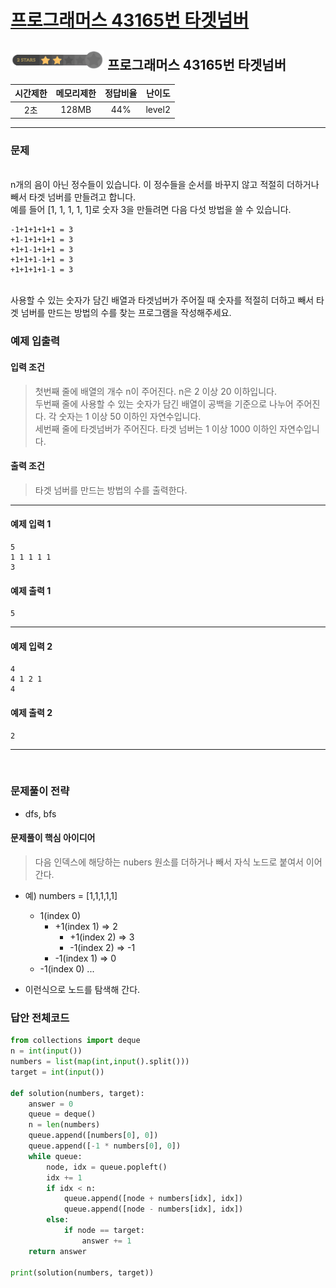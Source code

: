 
# [프로그래머스 43165번 타겟넘버](https://school.programmers.co.kr/learn/courses/30/lessons/43165?language=python3)

## <img src="https://github.com/gudals-kim/Studyroom/blob/delevlop/codingtest/img/rank/level_2.png?raw=true" width="150"> 프로그래머스 43165번 타겟넘버 


| 시간제한 | 메모리제한 | 정답비율 |  난이도   | 
|:----:|:-----:|:----:|:------:|
|  2초  | 128MB | 44%  | level2 |

---

### 문제

<br> n개의 음이 아닌 정수들이 있습니다. 이 정수들을 순서를 바꾸지 않고 적절히 더하거나 빼서 타겟 넘버를 만들려고 합니다. 
<br> 예를 들어 [1, 1, 1, 1, 1]로 숫자 3을 만들려면 다음 다섯 방법을 쓸 수 있습니다.

```
-1+1+1+1+1 = 3
+1-1+1+1+1 = 3
+1+1-1+1+1 = 3
+1+1+1-1+1 = 3
+1+1+1+1-1 = 3
```

<br> 사용할 수 있는 숫자가 담긴 배열과 타겟넘버가 주어질 때 숫자를 적절히 더하고 빼서 타겟 넘버를 만드는 방법의 수를 찾는 프로그램을 작성해주세요.




### 예제 입출력

#### 입력 조건
> 첫번째 줄에 배열의 개수 n이 주어진다. n은 2 이상 20 이하입니다.  <br>
> 두번째 줄에 사용할 수 있는 숫자가 담긴 배열이 공백을 기준으로 나누어 주어진다. 각 숫자는 1 이상 50 이하인 자연수입니다.  <br>
> 세번째 줄에 타겟넘버가 주어진다. 타겟 넘버는 1 이상 1000 이하인 자연수입니다.  <br>
  #### 출력 조건
> 타겟 넘버를 만드는 방법의 수를 출력한다. <br>

---

#### 예제 입력 1
```
5
1 1 1 1 1
3
```
#### 예제 출력 1
```
5
```

---
#### 예제 입력 2
```
4
4 1 2 1
4
```
#### 예제 출력 2
```
2
```

---

<br>

### 문제풀이 전략

- dfs, bfs

#### 문제풀이 핵심 아이디어
> 다음 인덱스에 해당하는 nubers 원소를 더하거나 빼서 자식 노드로 붙여서 이어간다.

- 예) numbers = [1,1,1,1,1]
  - 1(index 0)
    - +1(index 1) => 2
      - +1(index 2) => 3
      - -1(index 2) => -1
    - -1(index 1) => 0 
  - -1(index 0)
...

- 이런식으로 노드를 탐색해 간다.

### 답안 전체코드

```py
from collections import deque
n = int(input())
numbers = list(map(int,input().split()))
target = int(input())

def solution(numbers, target):
    answer = 0
    queue = deque()
    n = len(numbers)
    queue.append([numbers[0], 0])
    queue.append([-1 * numbers[0], 0])
    while queue:
        node, idx = queue.popleft()
        idx += 1
        if idx < n:
            queue.append([node + numbers[idx], idx])
            queue.append([node - numbers[idx], idx])
        else:
            if node == target:
                answer += 1
    return answer

print(solution(numbers, target))
```
